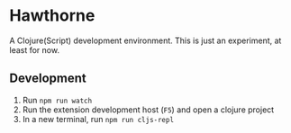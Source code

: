 # Hawthorne

A Clojure(Script) development environment. This is just an experiment, at least for now.

## Development

1. Run `npm run watch`
2. Run the extension development host (`F5`) and open a clojure project
3. In a new terminal, run `npm run cljs-repl`
